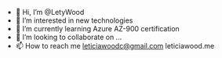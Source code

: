 - 👋 Hi, I’m @LetyWood
- 👀 I’m interested in new technologies 
- 🌱 I’m currently learning Azure AZ-900 certification
- 💞️ I’m looking to collaborate on ...
- 📫 How to reach me leticiawoodc@gmail.com leticiawood.me 

<!---
LetyWood/LetyWood is a ✨ special ✨ repository because its `README.md` (this file) appears on your GitHub profile.
You can click the Preview link to take a look at your changes.
--->
